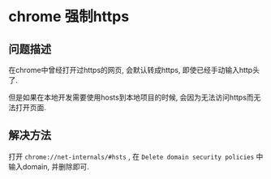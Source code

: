 <!--
Created: Mon Aug 26 2019 15:22:53 GMT+0800 (China Standard Time)
Modified: Mon Aug 26 2019 15:22:53 GMT+0800 (China Standard Time)
-->
# chrome 强制https

## 问题描述

在chrome中曾经打开过https的网页, 会默认转成https, 即使已经手动输入http头了.

但是如果在本地开发需要使用hosts到本地项目的时候, 会因为无法访问https而无法打开页面.

## 解决方法

打开 `chrome://net-internals/#hsts` , 在 `Delete domain security policies` 中输入domain, 并删除即可.

